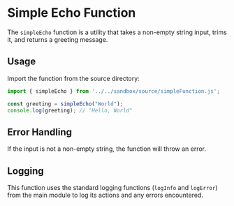 # Simple Echo Function

The `simpleEcho` function is a utility that takes a non-empty string input, trims it, and returns a greeting message.

## Usage

Import the function from the source directory:

```js
import { simpleEcho } from '../../sandbox/source/simpleFunction.js';

const greeting = simpleEcho("World");
console.log(greeting); // "Hello, World"
```

## Error Handling

If the input is not a non-empty string, the function will throw an error.

## Logging

This function uses the standard logging functions (`logInfo` and `logError`) from the main module to log its actions and any errors encountered.
